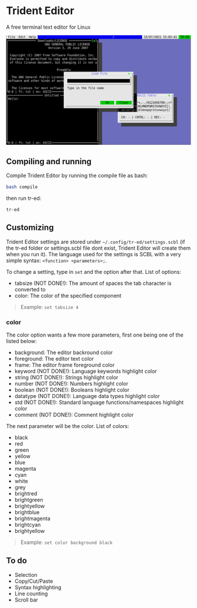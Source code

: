 # Trident Editor
A free terminal text editor for Linux

<img src="pic/img.png"/>

## Compiling and running
Compile Trident Editor by running the compile file as bash: 
```sh
bash compile
```
then run tr-ed:
```
tr-ed
```

## Customizing
Trident Editor settings are stored under `~/.config/tr-ed/settings.scbl` (if the tr-ed folder or settings.scbl file dont exist, Trident Editor will create them when you run it).
The language used for the settings is SCBL with a very simple syntax: `<function> <parameters>;`.

To change a setting, type in `set` and the option after that. List of options:
- tabsize (NOT DONE!): The amount of spaces the tab character is converted to
- color: The color of the specified component

> Example: `set tabsize 4`

### color
The color option wants a few more parameters, first one being one of the listed below:
- background: The editor backround color
- foreground: The editor text color
- frame: The editor frame foreground color
- keyword (NOT DONE!): Language keywords highlight color
- string (NOT DONE!): Strings highlight color
- number (NOT DONE!): Numbers highlight color
- boolean (NOT DONE!): Booleans highlight color
- datatype (NOT DONE!): Language data types highlight color
- std (NOT DONE!): Standard language functions/namespaces highlight color
- comment (NOT DONE!): Comment highlight color

The next parameter will be the color. List of colors:
- black
- red
- green
- yellow
- blue
- magenta
- cyan
- white
- grey
- brightred
- brightgreen
- brightyellow
- brightblue
- brightmagenta
- brightcyan
- brightyellow

> Example: `set color background black`

## To do
- Selection
- Copy/Cut/Paste
- Syntax highlighting
- Line counting
- Scroll bar